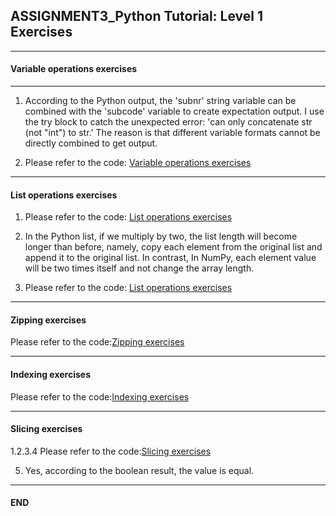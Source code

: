 ## ASSIGNMENT3_Python Tutorial: Level 1 Exercises
---

#### Variable operations exercises
---
1. According to the Python output, the 'subnr' string variable can be combined with the 'subcode' variable to create expectation output. I use the try block to catch the unexpected error: 'can only concatenate str (not "int") to str.' The reason is that different variable formats cannot be directly combined to get output.

2. Please refer to the code: [Variable operations exercises](https://github.com/SakuraChaojun/selected-courses/blob/main/Computer%20Programming%20for%20Psychology/Assignment_3/Variable%20operations%20exercises.py)

---

#### List operations exercises
1. Please refer to the code: [List operations exercises](https://github.com/SakuraChaojun/selected-courses/blob/main/Computer%20Programming%20for%20Psychology/Assignment_3/List%20operations%20exercises.py)

2.  In the Python list, if we multiply by two, the list length will become longer than before, namely, copy each element from the original list and append it to the original list. In contrast, In NumPy, each element value will be two times itself and not change the array length.

3.  Please refer to the code: [List operations exercises](https://github.com/SakuraChaojun/selected-courses/blob/main/Computer%20Programming%20for%20Psychology/Assignment_3/List%20operations%20exercises.py)

---

#### Zipping exercises
Please refer to the code:[Zipping exercises](https://github.com/SakuraChaojun/selected-courses/blob/main/Computer%20Programming%20for%20Psychology/Assignment_3/Zipping%20exercises.py)

---
#### Indexing exercises
Please refer to the code:[Indexing exercises](https://github.com/SakuraChaojun/selected-courses/blob/main/Computer%20Programming%20for%20Psychology/Assignment_3/Indexing%20exercises.py)

---
#### Slicing exercises

1.2.3.4 Please refer to the code:[Slicing exercises](https://github.com/SakuraChaojun/selected-courses/blob/main/Computer%20Programming%20for%20Psychology/Assignment_3/Slicing%20exercises.py)

5. Yes, according to the boolean result, the value is equal. 

---

#### END
